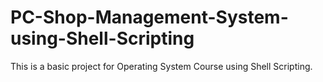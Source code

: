 # PC-Shop-Management-System-using-Shell-Scripting

This is a basic project for Operating System Course using Shell Scripting.
